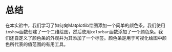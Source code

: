 # 总结

在本实验中，我们学习了如何向Matplotlib绘图添加一个简单的颜色条。我们使用`imshow`函数创建了一个二维绘图，然后使用`colorbar`函数添加了一个颜色条。我们还自定义了颜色条的外观并为其添加了一个标签。颜色条是用于可视化绘图中颜色所代表的值范围的有用工具。
